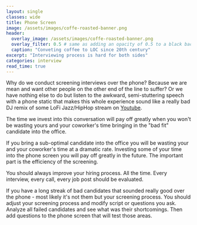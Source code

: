 ```yaml
---
layout: single
classes: wide
title: Phone Screen
image: /assets/images/coffe-roasted-banner.png
header:
  overlay_image: /assets/images/coffe-roasted-banner.png
  overlay_filter: 0.5 # same as adding an opacity of 0.5 to a black background
  caption: "Conveting coffee to LOC since 20th century"
excerpt: "Interviewing process is hard for both sides"
categories: interview
read_time: true
---
```


Why do we conduct screening interviews over the phone?
Because we are mean and want other people on the other end of the line to suffer?
Or we have nothing else to do but listen to the awkward, semi-stuttering speech with a phone static that makes this whole experience sound like a really bad DJ remix of some LoFi Jazz/HipHop stream on [Youtube](https://www.youtube.com/results?search_query=lofi+hip+hop).

The time we invest into this conversation will pay off greatly when you won't be wasting yours and your coworker's time bringing in the "bad fit" candidate into the office.

If you bring a sub-optimal candidate into the office you will be wasting your and your coworker's time at a dramatic rate. Investing some of your time into the phone screen you will pay off greatly in the future. The important part is the efficiency of the screening.

You should always improve your hiring process. All the time.
Every interview, every call, every job post should be evaluated.

If you have a long streak of bad candidates that sounded really good over the phone - most likely it's not them but your screening process. You should adjust your screening process and modify script or questions you ask. Analyze all failed candidates and see what was their shortcomings. Then add questions to the phone screen that will test those areas.